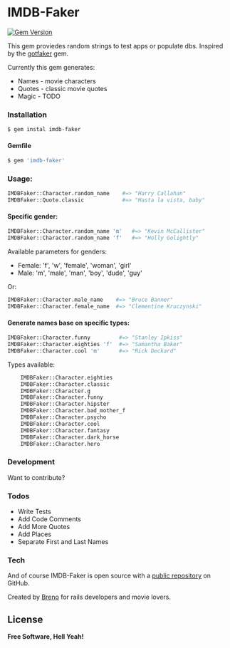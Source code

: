 # IMDB-Faker 
[![Gem Version](https://badge.fury.io/rb/imdb-faker.svg)](https://badge.fury.io/rb/imdb-faker)

This gem proviedes random strings to test apps or populate dbs.
Inspired by the [gotfaker] gem.

Currently this gem generates:

  - Names - movie characters
  - Quotes - classic movie quotes
  - Magic - TODO


### Installation


```sh
$ gem instal imdb-faker
```

#### Gemfile

```sh
$ gem 'imdb-faker'
```


### Usage:
```sh
IMDBFaker::Character.random_name    #=> "Harry Callahan"
IMDBFaker::Quote.classic            #=> "Hasta la vista, baby"
```
#### Specific gender:
```sh
IMDBFaker::Character.random_name 'm'   #=> "Kevin McCallister"
IMDBFaker::Character.random_name 'f'   #=> "Holly Golightly"
```

Available parameters for genders:

  - Female: 'f', 'w', 'female', 'woman', 'girl'
  - Male: 'm', 'male', 'man', 'boy', 'dude', 'guy'
    

Or:
```sh
IMDBFaker::Character.male_name    #=> "Bruce Banner"
IMDBFaker::Character.female_name  #=> "Clementine Kruczynski"
```

#### Generate names base on specific types:
```sh
IMDBFaker::Character.funny         #=> "Stanley Ipkiss" 
IMDBFaker::Character.eighties 'f'  #=> "Samantha Baker" 
IMDBFaker::Character.cool 'm'      #=> "Rick Deckard" 
```

Types available:
```sh
	IMDBFaker::Character.eighties
	IMDBFaker::Character.classic
	IMDBFaker::Character.g
	IMDBFaker::Character.funny
	IMDBFaker::Character.hipster
	IMDBFaker::Character.bad_mother_f
	IMDBFaker::Character.psycho
	IMDBFaker::Character.cool
	IMDBFaker::Character.fantasy
	IMDBFaker::Character.dark_horse
	IMDBFaker::Character.hero
```

### Development

Want to contribute? 

### Todos

 - Write Tests
 - Add Code Comments
 - Add More Quotes
 - Add Places
 - Separate First and Last Names


### Tech

And of course IMDB-Faker is open source with a [public repository][imdbfaker] on GitHub.
 
 
Created by [Breno][twitter] for rails developers and movie lovers.


License
----



**Free Software, Hell Yeah!**


   [imdbfaker]: <https://github.com/brenodamata/imdb-faker>
   [gotfaker]: <https://github.com/tonymai/gotfaker>
   [git-repo-url]: <https://github.com/brenodamata/imdb-faker.git>
   [breno]: <http:/breno.us>
   [twitter]: <http://twitter.com/brenodamata>
   